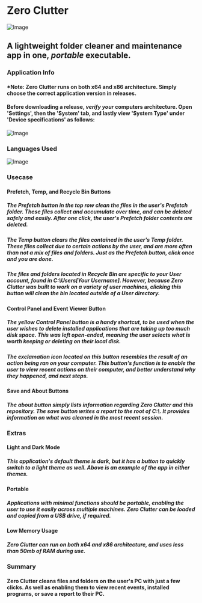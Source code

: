 # Zero Clutter

![Image](https://github.com/user-attachments/assets/bc2e760a-bce9-4294-b8d1-b73255ab980b)

## A lightweight folder cleaner and maintenance app in one, *portable* executable.

### Application Info

#### *Note: Zero Clutter runs on both x64 and x86 architecture. Simply choose the correct application version in releases.

#### Before downloading a release, *verify your* computers architecture. Open 'Settings', then the 'System' tab, and lastly view 'System Type' under 'Device specifications' as follows:

![Image](https://github.com/user-attachments/assets/46a5b1f6-a447-4f98-8a1d-d14b7d8d846c)


### Languages Used

![Image](https://github.com/user-attachments/assets/49aa2f30-1806-48f0-ab51-6f3a2c8611ff)

### Usecase

#### Prefetch, Temp, and Recycle Bin Buttons

##### The Prefetch button in the top row clean the files in the user's Prefetch folder. These files collect and accumulate over time, and can be deleted safely and easily. After one click, the user's Prefetch folder contents are deleted.

##### The Temp button clears the files contained in the user's Temp folder. These files collect due to certain actions by the user, and are more often than not a mix of files and folders. Just as the Prefetch button, click once and you are done.

##### The files and folders located in Recycle Bin are specific to your User account, found in C:\Users\[*Your Username*]. However, because Zero Clutter was built to work on a variety of user machines, clicking this button will clean the bin located outside of a User directory.

#### Control Panel and Event Viewer Button

##### The yellow Control Panel button is a handy shortcut, to be used when the user wishes to delete installed applications that are taking up too much disk space. This was left open-ended, meaning the user selects what is worth keeping or deleting on their local disk.

##### The exclamation icon located on this button resembles the result of an action being ran on your computer. This button's function is to enable the user to view recent actions on their computer, and better understand why they happened, and next steps.

#### Save and About Buttons

##### The about button simply lists information regarding Zero Clutter and this repository. The save button writes a report to the root of C:\\. It provides information on what was cleaned in the most recent session.

### Extras

#### Light and Dark Mode

##### This application's default theme is dark, but it has a button to quickly switch to a light theme as well. Above is an example of the app in either themes.

#### Portable

##### Applications with minimal functions should be portable, enabling the user to use it easily across multiple machines. Zero Clutter can be loaded and copied from a USB drive, if required.

#### Low Memory Usage

##### Zero Clutter can run on both x64 and x86 architecture, and uses less than 50mb of RAM during use.

### Summary

#### Zero Clutter cleans files and folders on the user's PC with just a few clicks. As well as enabling them to view recent events, installed programs, or save a report to their PC.

